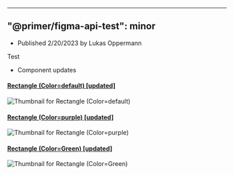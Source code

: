 
---
"@primer/figma-api-test": minor
---
- Published 2/20/2023
by Lukas Oppermann
    
  
Test   
  
- Component updates
#### [Rectangle (Color=default) [updated]](https://www.figma.com/file/HD7FUvOEHLtWvWuhu1AUaJ?node-id=1:3)
  
![Thumbnail for Rectangle (Color=default)](https://s3-alpha.figma.com/checkpoints/Nlk/Cse/STuOc1EOgJ9BJijt/component_thumbnail_2.png?X-Amz-Algorithm=AWS4-HMAC-SHA256&X-Amz-Credential=AKIAQ4GOSFWC2XFMBUWK%2F20230219%2Fus-west-2%2Fs3%2Faws4_request&X-Amz-Date=20230219T120000Z&X-Amz-Expires=604800&X-Amz-SignedHeaders=host&X-Amz-Signature=e4d6ddca7f6b5093c346599b917c5ed0f005c4bdd53aa57bbecbc821de9e9180)
#### [Rectangle (Color=purple) [updated]](https://www.figma.com/file/HD7FUvOEHLtWvWuhu1AUaJ?node-id=269:9)
  
![Thumbnail for Rectangle (Color=purple)](https://s3-alpha.figma.com/checkpoints/n4k/uFP/TvrLtGe4g84LKa1y/component_thumbnail_0.png?X-Amz-Algorithm=AWS4-HMAC-SHA256&X-Amz-Credential=AKIAQ4GOSFWC2XFMBUWK%2F20230219%2Fus-west-2%2Fs3%2Faws4_request&X-Amz-Date=20230219T120000Z&X-Amz-Expires=604800&X-Amz-SignedHeaders=host&X-Amz-Signature=90ceb8e3018815ad51734b334fef4a1bf2e812d34ee0c8a4126b038e6e15d815)
#### [Rectangle (Color=Green) [updated]](https://www.figma.com/file/HD7FUvOEHLtWvWuhu1AUaJ?node-id=216:7)
  
![Thumbnail for Rectangle (Color=Green)](https://s3-alpha.figma.com/checkpoints/tys/ROS/0QfHXa0JfGnk8UNE/component_thumbnail_1.png?X-Amz-Algorithm=AWS4-HMAC-SHA256&X-Amz-Credential=AKIAQ4GOSFWC2XFMBUWK%2F20230219%2Fus-west-2%2Fs3%2Faws4_request&X-Amz-Date=20230219T120000Z&X-Amz-Expires=604800&X-Amz-SignedHeaders=host&X-Amz-Signature=c4854caf330fe7ccfae6f0ed393ae2d93f72f2eba09bebca58c5a07077723e07)
